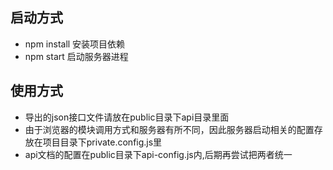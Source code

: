 ## 启动方式

- npm install 安装项目依赖
- npm start 启动服务器进程

## 使用方式

- 导出的json接口文件请放在public目录下api目录里面
- 由于浏览器的模块调用方式和服务器有所不同，因此服务器启动相关的配置存放在项目目录下private.config.js里
- api文档的配置在public目录下api-config.js内,后期再尝试把两者统一